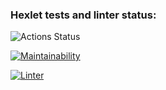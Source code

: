 ### Hexlet tests and linter status:
![Actions Status](/workflows/hexlet-check/badge.svg)

[![Maintainability](https://api.codeclimate.com/v1/badges/a99a88d28ad37a79dbf6/maintainability)](https://codeclimate.com/github/codeclimate/codeclimate/maintainability)

[![Linter](https://github.com/usovdm/frontend-project-lvl1/workflows/Linter/badge.svg)](https://github.com/usovdm/frontend-project-lvl1/actions?query=workflow%3ALinter)